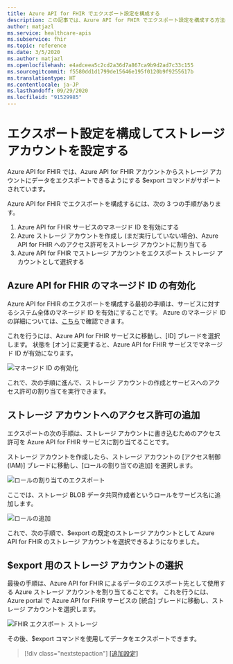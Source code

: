 ```yaml
---
title: Azure API for FHIR でエクスポート設定を構成する
description: この記事では、Azure API for FHIR でエクスポート設定を構成する方法について説明します
author: matjazl
ms.service: healthcare-apis
ms.subservice: fhir
ms.topic: reference
ms.date: 3/5/2020
ms.author: matjazl
ms.openlocfilehash: e4adceea5c2cd2a36d7a867ca9b9d2ad7c33c155
ms.sourcegitcommit: f5580dd1d1799de15646e195f0120b9f9255617b
ms.translationtype: HT
ms.contentlocale: ja-JP
ms.lasthandoff: 09/29/2020
ms.locfileid: "91529985"
---
```

# <a name="configure-export-setting-and-set-up-the-storage-account"></a>エクスポート設定を構成してストレージ アカウントを設定する

Azure API for FHIR では、Azure API for FHIR アカウントからストレージ アカウントにデータをエクスポートできるようにする $export コマンドがサポートされています。

Azure API for FHIR でエクスポートを構成するには、次の 3 つの手順があります。

1. Azure API for FHIR サービスのマネージド ID を有効にする
2. Azure ストレージ アカウントを作成し (まだ実行していない場合)、Azure API for FHIR へのアクセス許可をストレージ アカウントに割り当てる
3. Azure API for FHIR でストレージ アカウントをエクスポート ストレージ アカウントとして選択する

## <a name="enabling-managed-identity-on-azure-api-for-fhir"></a>Azure API for FHIR のマネージド ID の有効化

Azure API for FHIR のエクスポートを構成する最初の手順は、サービスに対するシステム全体のマネージド ID を有効にすることです。 Azure のマネージド ID の詳細については、[こちら](../active-directory/managed-identities-azure-resources/overview.md)で確認できます。

これを行うには、Azure API for FHIR サービスに移動し、[ID] ブレードを選択します。 状態を [オン] に変更すると、Azure API for FHIR サービスでマネージド ID が有効になります。

![マネージド ID の有効化](media/export-data/fhir-mi-enabled.png)

これで、次の手順に進んで、ストレージ アカウントの作成とサービスへのアクセス許可の割り当てを実行できます。

## <a name="adding-permission-to-storage-account"></a>ストレージ アカウントへのアクセス許可の追加

エクスポートの次の手順は、ストレージ アカウントに書き込むためのアクセス許可を Azure API for FHIR サービスに割り当てることです。

ストレージ アカウントを作成したら、ストレージ アカウントの [アクセス制御 (IAM)] ブレードに移動し、[ロールの割り当ての追加] を選択します。

![ロールの割り当てのエクスポート](media/export-data/fhir-export-role-assignment.png)

ここでは、ストレージ BLOB データ共同作成者というロールをサービス名に追加します。

![ロールの追加](media/export-data/fhir-export-role-add.png)

これで、次の手順で、$export の既定のストレージ アカウントとして Azure API for FHIR のストレージ アカウントを選択できるようになりました。

## <a name="selecting-the-storage-account-for-export"></a>$export 用のストレージ アカウントの選択

最後の手順は、Azure API for FHIR によるデータのエクスポート先として使用する Azure ストレージ アカウントを割り当てることです。 これを行うには、Azure portal で Azure API for FHIR サービスの [統合] ブレードに移動し、ストレージ アカウントを選択します。

![FHIR エクスポート ストレージ](media/export-data/fhir-export-storage.png)

その後、$export コマンドを使用してデータをエクスポートできます。

>[!div class="nextstepaction"]
>[[追加設定]](azure-api-for-fhir-additional-settings.md)
